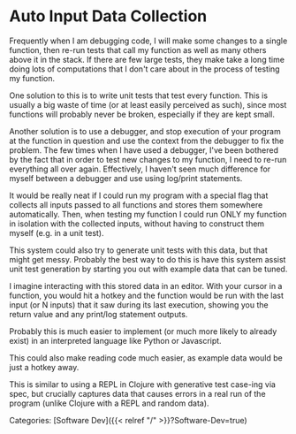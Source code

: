 # Auto Input Data Collection

Frequently when I am debugging code, I will make some changes to a single
function, then re-run tests that call my function as well as many others above
it in the stack. If there are few large tests, they make take a long time doing
lots of computations that I don't care about in the process of testing my
function.

One solution to this is to write unit tests that test every function. This is
usually a big waste of time (or at least easily perceived as such), since most
functions will probably never be broken, especially if they are kept small. 

Another solution is to use a debugger, and stop execution of your program at
the function in question and use the context from the debugger to fix the
problem. The few times when I have used a debugger, I've been bothered by the
fact that in order to test new changes to my function, I need to re-run
everything all over again. Effectively, I haven't seen much difference for
myself between a debugger and use using log/print statements.

It would be really neat if I could run my program with a special flag that
collects all inputs passed to all functions and stores them somewhere
automatically. Then, when testing my function I could run ONLY my function in
isolation with the collected inputs, without having to construct them myself
(e.g. in a unit test). 

This system could also try to generate unit tests with this data, but that
might get messy. Probably the best way to do this is have this system assist
unit test generation by starting you out with example data that can be tuned.

I imagine interacting with this stored data in an editor. With your cursor in a
function, you would hit a hotkey and the function would be run with the last
input (or N inputs) that it saw during its last execution, showing you the
return value and any print/log statement outputs.

Probably this is much easier to implement (or much more likely to already
exist) in an interpreted language like Python or Javascript.

This could also make reading code much easier, as example data would be just a
hotkey away.

This is similar to using a REPL in Clojure with generative test case-ing via
spec, but crucially captures data that causes errors in a real run of the
program (unlike Clojure with a REPL and random data).










Categories: [Software Dev]({{< relref "/" >}}?Software-Dev=true)